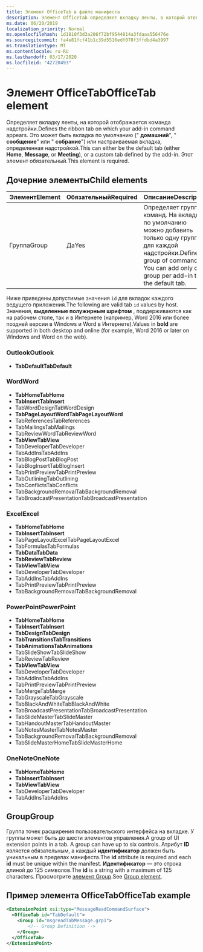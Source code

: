 ```yaml
---
title: Элемент OfficeTab в файле манифеста
description: Элемент OfficeTab определяет вкладку ленты, в которой отображается команда надстройки.
ms.date: 06/20/2019
localization_priority: Normal
ms.openlocfilehash: 1d1810f3d3a206f72bf9544814a3fdaaa556476e
ms.sourcegitcommit: fa4e81fcf41b1c39d5516edf078f3ffdbd4a3997
ms.translationtype: MT
ms.contentlocale: ru-RU
ms.lasthandoff: 03/17/2020
ms.locfileid: "42720493"
---
```

# <a name="officetab-element"></a><span data-ttu-id="e6a8b-103">Элемент OfficeTab</span><span class="sxs-lookup"><span data-stu-id="e6a8b-103">OfficeTab element</span></span>

<span data-ttu-id="e6a8b-104">Определяет вкладку ленты, на которой отображается команда надстройки.</span><span class="sxs-lookup"><span data-stu-id="e6a8b-104">Defines the ribbon tab on which your add-in command appears.</span></span> <span data-ttu-id="e6a8b-105">Это может быть вкладка по умолчанию (" **домашний**", " **сообщение**" или " **собрание**") или настраиваемая вкладка, определенная надстройкой.</span><span class="sxs-lookup"><span data-stu-id="e6a8b-105">This can either be the default tab (either **Home**, **Message**, or **Meeting**), or a custom tab defined by the add-in.</span></span> <span data-ttu-id="e6a8b-106">Этот элемент обязательный.</span><span class="sxs-lookup"><span data-stu-id="e6a8b-106">This element is required.</span></span>

## <a name="child-elements"></a><span data-ttu-id="e6a8b-107">Дочерние элементы</span><span class="sxs-lookup"><span data-stu-id="e6a8b-107">Child elements</span></span>

|  <span data-ttu-id="e6a8b-108">Элемент</span><span class="sxs-lookup"><span data-stu-id="e6a8b-108">Element</span></span> |  <span data-ttu-id="e6a8b-109">Обязательный</span><span class="sxs-lookup"><span data-stu-id="e6a8b-109">Required</span></span>  |  <span data-ttu-id="e6a8b-110">Описание</span><span class="sxs-lookup"><span data-stu-id="e6a8b-110">Description</span></span>  |
|:-----|:-----|:-----|
|  <span data-ttu-id="e6a8b-111">Группа</span><span class="sxs-lookup"><span data-stu-id="e6a8b-111">Group</span></span>      | <span data-ttu-id="e6a8b-112">Да</span><span class="sxs-lookup"><span data-stu-id="e6a8b-112">Yes</span></span> |  <span data-ttu-id="e6a8b-p102">Определяет группу команд. На вкладке по умолчанию можно добавить только одну группу для каждой надстройки.</span><span class="sxs-lookup"><span data-stu-id="e6a8b-p102">Defines a group of commands. You can add only one group per add-in to the default tab.</span></span>  |

<span data-ttu-id="e6a8b-115">Ниже приведены допустимые значения `id` для вкладок каждого ведущего приложения.</span><span class="sxs-lookup"><span data-stu-id="e6a8b-115">The following are valid tab `id` values by host.</span></span> <span data-ttu-id="e6a8b-116">Значения, **выделенные полужирным шрифтом** , поддерживаются как на рабочем столе, так и в Интернете (например, Word 2016 или более поздней версии в Windows и Word в Интернете).</span><span class="sxs-lookup"><span data-stu-id="e6a8b-116">Values in **bold** are supported in both desktop and online (for example, Word 2016 or later on Windows and Word on the web).</span></span>

### <a name="outlook"></a><span data-ttu-id="e6a8b-117">Outlook</span><span class="sxs-lookup"><span data-stu-id="e6a8b-117">Outlook</span></span>

- <span data-ttu-id="e6a8b-118">**TabDefault**</span><span class="sxs-lookup"><span data-stu-id="e6a8b-118">**TabDefault**</span></span>

### <a name="word"></a><span data-ttu-id="e6a8b-119">Word</span><span class="sxs-lookup"><span data-stu-id="e6a8b-119">Word</span></span>

- <span data-ttu-id="e6a8b-120">**TabHome**</span><span class="sxs-lookup"><span data-stu-id="e6a8b-120">**TabHome**</span></span>
- <span data-ttu-id="e6a8b-121">**TabInsert**</span><span class="sxs-lookup"><span data-stu-id="e6a8b-121">**TabInsert**</span></span>
- <span data-ttu-id="e6a8b-122">TabWordDesign</span><span class="sxs-lookup"><span data-stu-id="e6a8b-122">TabWordDesign</span></span>
- <span data-ttu-id="e6a8b-123">**TabPageLayoutWord**</span><span class="sxs-lookup"><span data-stu-id="e6a8b-123">**TabPageLayoutWord**</span></span>
- <span data-ttu-id="e6a8b-124">TabReferences</span><span class="sxs-lookup"><span data-stu-id="e6a8b-124">TabReferences</span></span>
- <span data-ttu-id="e6a8b-125">TabMailings</span><span class="sxs-lookup"><span data-stu-id="e6a8b-125">TabMailings</span></span>
- <span data-ttu-id="e6a8b-126">TabReviewWord</span><span class="sxs-lookup"><span data-stu-id="e6a8b-126">TabReviewWord</span></span>
- <span data-ttu-id="e6a8b-127">**TabView**</span><span class="sxs-lookup"><span data-stu-id="e6a8b-127">**TabView**</span></span>
- <span data-ttu-id="e6a8b-128">TabDeveloper</span><span class="sxs-lookup"><span data-stu-id="e6a8b-128">TabDeveloper</span></span>
- <span data-ttu-id="e6a8b-129">TabAddIns</span><span class="sxs-lookup"><span data-stu-id="e6a8b-129">TabAddIns</span></span>
- <span data-ttu-id="e6a8b-130">TabBlogPost</span><span class="sxs-lookup"><span data-stu-id="e6a8b-130">TabBlogPost</span></span>
- <span data-ttu-id="e6a8b-131">TabBlogInsert</span><span class="sxs-lookup"><span data-stu-id="e6a8b-131">TabBlogInsert</span></span>
- <span data-ttu-id="e6a8b-132">TabPrintPreview</span><span class="sxs-lookup"><span data-stu-id="e6a8b-132">TabPrintPreview</span></span>
- <span data-ttu-id="e6a8b-133">TabOutlining</span><span class="sxs-lookup"><span data-stu-id="e6a8b-133">TabOutlining</span></span>
- <span data-ttu-id="e6a8b-134">TabConflicts</span><span class="sxs-lookup"><span data-stu-id="e6a8b-134">TabConflicts</span></span>
- <span data-ttu-id="e6a8b-135">TabBackgroundRemoval</span><span class="sxs-lookup"><span data-stu-id="e6a8b-135">TabBackgroundRemoval</span></span>
- <span data-ttu-id="e6a8b-136">TabBroadcastPresentation</span><span class="sxs-lookup"><span data-stu-id="e6a8b-136">TabBroadcastPresentation</span></span>

### <a name="excel"></a><span data-ttu-id="e6a8b-137">Excel</span><span class="sxs-lookup"><span data-stu-id="e6a8b-137">Excel</span></span>

- <span data-ttu-id="e6a8b-138">**TabHome**</span><span class="sxs-lookup"><span data-stu-id="e6a8b-138">**TabHome**</span></span>
- <span data-ttu-id="e6a8b-139">**TabInsert**</span><span class="sxs-lookup"><span data-stu-id="e6a8b-139">**TabInsert**</span></span>
- <span data-ttu-id="e6a8b-140">TabPageLayoutExcel</span><span class="sxs-lookup"><span data-stu-id="e6a8b-140">TabPageLayoutExcel</span></span>
- <span data-ttu-id="e6a8b-141">TabFormulas</span><span class="sxs-lookup"><span data-stu-id="e6a8b-141">TabFormulas</span></span>
- <span data-ttu-id="e6a8b-142">**TabData**</span><span class="sxs-lookup"><span data-stu-id="e6a8b-142">**TabData**</span></span>
- <span data-ttu-id="e6a8b-143">**TabReview**</span><span class="sxs-lookup"><span data-stu-id="e6a8b-143">**TabReview**</span></span>
- <span data-ttu-id="e6a8b-144">**TabView**</span><span class="sxs-lookup"><span data-stu-id="e6a8b-144">**TabView**</span></span>
- <span data-ttu-id="e6a8b-145">TabDeveloper</span><span class="sxs-lookup"><span data-stu-id="e6a8b-145">TabDeveloper</span></span>
- <span data-ttu-id="e6a8b-146">TabAddIns</span><span class="sxs-lookup"><span data-stu-id="e6a8b-146">TabAddIns</span></span>
- <span data-ttu-id="e6a8b-147">TabPrintPreview</span><span class="sxs-lookup"><span data-stu-id="e6a8b-147">TabPrintPreview</span></span>
- <span data-ttu-id="e6a8b-148">TabBackgroundRemoval</span><span class="sxs-lookup"><span data-stu-id="e6a8b-148">TabBackgroundRemoval</span></span> 

### <a name="powerpoint"></a><span data-ttu-id="e6a8b-149">PowerPoint</span><span class="sxs-lookup"><span data-stu-id="e6a8b-149">PowerPoint</span></span>

- <span data-ttu-id="e6a8b-150">**TabHome**</span><span class="sxs-lookup"><span data-stu-id="e6a8b-150">**TabHome**</span></span>
- <span data-ttu-id="e6a8b-151">**TabInsert**</span><span class="sxs-lookup"><span data-stu-id="e6a8b-151">**TabInsert**</span></span>
- <span data-ttu-id="e6a8b-152">**TabDesign**</span><span class="sxs-lookup"><span data-stu-id="e6a8b-152">**TabDesign**</span></span>
- <span data-ttu-id="e6a8b-153">**TabTransitions**</span><span class="sxs-lookup"><span data-stu-id="e6a8b-153">**TabTransitions**</span></span>
- <span data-ttu-id="e6a8b-154">**TabAnimations**</span><span class="sxs-lookup"><span data-stu-id="e6a8b-154">**TabAnimations**</span></span>
- <span data-ttu-id="e6a8b-155">TabSlideShow</span><span class="sxs-lookup"><span data-stu-id="e6a8b-155">TabSlideShow</span></span>
- <span data-ttu-id="e6a8b-156">TabReview</span><span class="sxs-lookup"><span data-stu-id="e6a8b-156">TabReview</span></span>
- <span data-ttu-id="e6a8b-157">**TabView**</span><span class="sxs-lookup"><span data-stu-id="e6a8b-157">**TabView**</span></span>
- <span data-ttu-id="e6a8b-158">TabDeveloper</span><span class="sxs-lookup"><span data-stu-id="e6a8b-158">TabDeveloper</span></span>
- <span data-ttu-id="e6a8b-159">TabAddIns</span><span class="sxs-lookup"><span data-stu-id="e6a8b-159">TabAddIns</span></span>
- <span data-ttu-id="e6a8b-160">TabPrintPreview</span><span class="sxs-lookup"><span data-stu-id="e6a8b-160">TabPrintPreview</span></span>
- <span data-ttu-id="e6a8b-161">TabMerge</span><span class="sxs-lookup"><span data-stu-id="e6a8b-161">TabMerge</span></span>
- <span data-ttu-id="e6a8b-162">TabGrayscale</span><span class="sxs-lookup"><span data-stu-id="e6a8b-162">TabGrayscale</span></span>
- <span data-ttu-id="e6a8b-163">TabBlackAndWhite</span><span class="sxs-lookup"><span data-stu-id="e6a8b-163">TabBlackAndWhite</span></span>
- <span data-ttu-id="e6a8b-164">TabBroadcastPresentation</span><span class="sxs-lookup"><span data-stu-id="e6a8b-164">TabBroadcastPresentation</span></span>
- <span data-ttu-id="e6a8b-165">TabSlideMaster</span><span class="sxs-lookup"><span data-stu-id="e6a8b-165">TabSlideMaster</span></span>
- <span data-ttu-id="e6a8b-166">TabHandoutMaster</span><span class="sxs-lookup"><span data-stu-id="e6a8b-166">TabHandoutMaster</span></span>
- <span data-ttu-id="e6a8b-167">TabNotesMaster</span><span class="sxs-lookup"><span data-stu-id="e6a8b-167">TabNotesMaster</span></span>
- <span data-ttu-id="e6a8b-168">TabBackgroundRemoval</span><span class="sxs-lookup"><span data-stu-id="e6a8b-168">TabBackgroundRemoval</span></span>
- <span data-ttu-id="e6a8b-169">TabSlideMasterHome</span><span class="sxs-lookup"><span data-stu-id="e6a8b-169">TabSlideMasterHome</span></span>

### <a name="onenote"></a><span data-ttu-id="e6a8b-170">OneNote</span><span class="sxs-lookup"><span data-stu-id="e6a8b-170">OneNote</span></span>

- <span data-ttu-id="e6a8b-171">**TabHome**</span><span class="sxs-lookup"><span data-stu-id="e6a8b-171">**TabHome**</span></span>
- <span data-ttu-id="e6a8b-172">**TabInsert**</span><span class="sxs-lookup"><span data-stu-id="e6a8b-172">**TabInsert**</span></span>
- <span data-ttu-id="e6a8b-173">**TabView**</span><span class="sxs-lookup"><span data-stu-id="e6a8b-173">**TabView**</span></span>
- <span data-ttu-id="e6a8b-174">TabDeveloper</span><span class="sxs-lookup"><span data-stu-id="e6a8b-174">TabDeveloper</span></span>
- <span data-ttu-id="e6a8b-175">TabAddIns</span><span class="sxs-lookup"><span data-stu-id="e6a8b-175">TabAddIns</span></span>

## <a name="group"></a><span data-ttu-id="e6a8b-176">Group</span><span class="sxs-lookup"><span data-stu-id="e6a8b-176">Group</span></span>

<span data-ttu-id="e6a8b-177">Группа точек расширения пользовательского интерфейса на вкладке. У группы может быть до шести элементов управления.</span><span class="sxs-lookup"><span data-stu-id="e6a8b-177">A group of UI extension points in a tab. A group can have up to six controls.</span></span> <span data-ttu-id="e6a8b-178">Атрибут **ID** является обязательным, а каждый **идентификатор** должен быть уникальным в пределах манифеста.</span><span class="sxs-lookup"><span data-stu-id="e6a8b-178">The **id** attribute is required and each **id** must be unique within the manifest.</span></span> <span data-ttu-id="e6a8b-179">**Идентификатор** — это строка длиной до 125 символов.</span><span class="sxs-lookup"><span data-stu-id="e6a8b-179">The **id** is a string with a maximum of 125 characters.</span></span> <span data-ttu-id="e6a8b-180">Просмотрите [элемент Group](group.md).</span><span class="sxs-lookup"><span data-stu-id="e6a8b-180">See [Group element](group.md).</span></span>

## <a name="officetab-example"></a><span data-ttu-id="e6a8b-181">Пример элемента OfficeTab</span><span class="sxs-lookup"><span data-stu-id="e6a8b-181">OfficeTab example</span></span>

```xml
<ExtensionPoint xsi:type="MessageReadCommandSurface">
  <OfficeTab id="TabDefault">
    <Group id="msgreadTabMessage.grp1">
        <!-- Group Definition -->
    </Group>
  </OfficeTab>
</ExtensionPoint>
```
